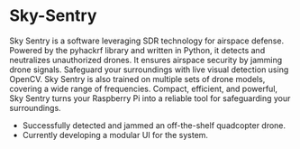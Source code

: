 # Sky-Sentry
Sky Sentry is a software leveraging SDR technology for airspace defense. Powered by the pyhackrf library and written in Python, it detects and neutralizes unauthorized drones. It ensures airspace security by jamming drone signals. Safeguard your surroundings with live visual detection using OpenCV. Sky Sentry is also trained on multiple sets of drone models, covering a wide range of frequencies. Compact, efficient, and powerful, Sky Sentry turns your Raspberry Pi into a reliable tool for safeguarding your surroundings. 

- Successfully detected and jammed an off-the-shelf quadcopter drone. 
- Currently developing a modular UI for the system.
